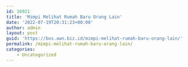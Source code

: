 ```yaml
---
id: 16921
title: 'Mimpi Melihat Rumah Baru Orang Lain'
date: '2022-07-19T20:31:23+00:00'
author: admin
layout: post
guid: 'https://bos.awn.biz.id/mimpi-melihat-rumah-baru-orang-lain/'
permalink: /mimpi-melihat-rumah-baru-orang-lain/
categories:
    - Uncategorized
---
```


